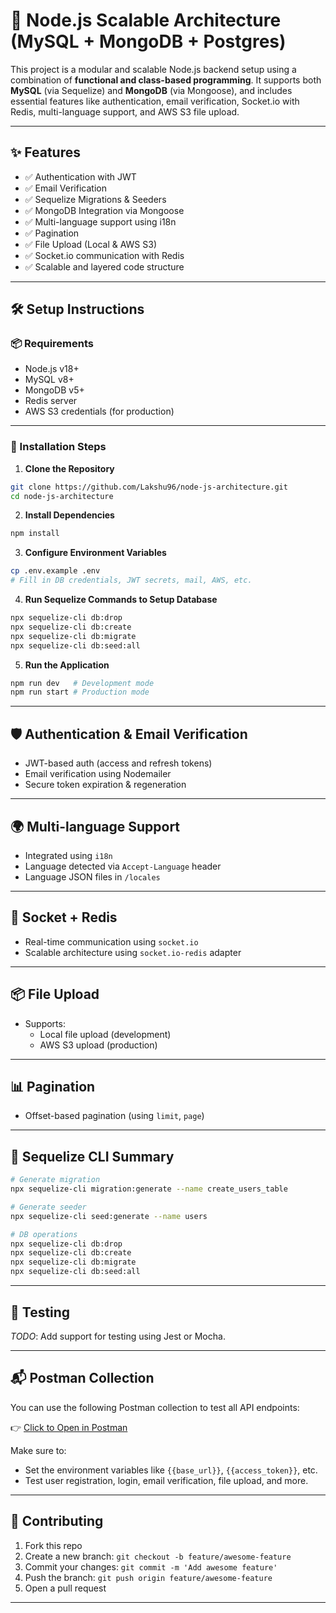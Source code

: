 
# 🚀 Node.js Scalable Architecture (MySQL + MongoDB + Postgres)

This project is a modular and scalable Node.js backend setup using a combination of **functional and class-based programming**. It supports both **MySQL** (via Sequelize) and **MongoDB** (via Mongoose), and includes essential features like authentication, email verification, Socket.io with Redis, multi-language support, and AWS S3 file upload.

---

## ✨ Features

- ✅ Authentication with JWT
- ✅ Email Verification
- ✅ Sequelize Migrations & Seeders
- ✅ MongoDB Integration via Mongoose
- ✅ Multi-language support using i18n
- ✅ Pagination
- ✅ File Upload (Local & AWS S3)
- ✅ Socket.io communication with Redis
- ✅ Scalable and layered code structure

---

## 🛠️ Setup Instructions

### 📦 Requirements

- Node.js v18+
- MySQL v8+
- MongoDB v5+
- Redis server
- AWS S3 credentials (for production)

---

### 🔧 Installation Steps

1. **Clone the Repository**

```bash
git clone https://github.com/Lakshu96/node-js-architecture.git
cd node-js-architecture
```

2. **Install Dependencies**

```bash
npm install
```

3. **Configure Environment Variables**

```bash
cp .env.example .env
# Fill in DB credentials, JWT secrets, mail, AWS, etc.
```

4. **Run Sequelize Commands to Setup Database**

```bash
npx sequelize-cli db:drop
npx sequelize-cli db:create
npx sequelize-cli db:migrate
npx sequelize-cli db:seed:all
```

5. **Run the Application**

```bash
npm run dev   # Development mode
npm run start # Production mode
```

---

## 🛡️ Authentication & Email Verification

- JWT-based auth (access and refresh tokens)
- Email verification using Nodemailer
- Secure token expiration & regeneration

---

## 🌍 Multi-language Support

- Integrated using `i18n`
- Language detected via `Accept-Language` header
- Language JSON files in `/locales`

---

## 📡 Socket + Redis

- Real-time communication using `socket.io`
- Scalable architecture using `socket.io-redis` adapter

---

## 📦 File Upload

- Supports:
  - Local file upload (development)
  - AWS S3 upload (production)

---

## 📊 Pagination

- Offset-based pagination (using `limit`, `page`)

---

## 🚀 Sequelize CLI Summary

```bash
# Generate migration
npx sequelize-cli migration:generate --name create_users_table

# Generate seeder
npx sequelize-cli seed:generate --name users

# DB operations
npx sequelize-cli db:drop
npx sequelize-cli db:create
npx sequelize-cli db:migrate
npx sequelize-cli db:seed:all
```

---

## 🧪 Testing

_TODO_: Add support for testing using Jest or Mocha.

---

## 📬 Postman Collection

You can use the following Postman collection to test all API endpoints:

👉 [Click to Open in Postman](https://api.postman.com/collections/26330367-5272dcb6-121f-4cf6-bcb6-8da503bee887?access_key=PMAT-01K1AGF6RH1N44S9RFDM2T41EB)

Make sure to:
- Set the environment variables like `{{base_url}}`, `{{access_token}}`, etc.
- Test user registration, login, email verification, file upload, and more.

---

## 🤝 Contributing

1. Fork this repo
2. Create a new branch: `git checkout -b feature/awesome-feature`
3. Commit your changes: `git commit -m 'Add awesome feature'`
4. Push the branch: `git push origin feature/awesome-feature`
5. Open a pull request

---
